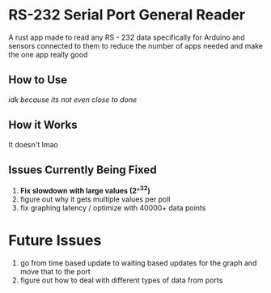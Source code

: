 # RS-232 Serial Port General Reader

A rust app made to read any RS - 232 data specifically for Arduino and sensors connected to them to reduce the number of apps needed and make the one app really good

## How to Use

*idk because its not even close to done*

## How it Works

It doesn't lmao

## Issues Currently Being Fixed

1. **Fix slowdown with large values (2^<sup>32</sup>)**
1. figure out why it gets multiple values per poll
1. fix graphing latency / optimize with 40000+ data points

# Future Issues

1. go from time based update to waiting based updates for the graph and move that to the port
1. figure out how to deal with different types of data from ports
